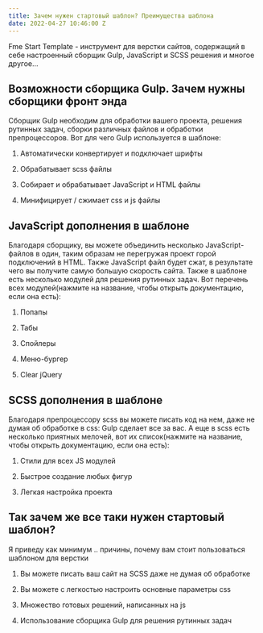 ```yaml
---
title: Зачем нужен стартовый шаблон? Преимущества шаблона
date: 2022-04-27 10:46:00 Z
---
```


Fme Start Template - инструмент для верстки сайтов, содержащий в себе настроенный сборщик Gulp, JavaScript и SCSS решения и многое другое...

## Возможности сборщика Gulp. Зачем нужны сборщики фронт энда

Сборщик Gulp необходим для обработки вашего проекта, решения рутинных задач, сборки различных файлов и обработки препроцессоров. Вот для чего Gulp используется в шаблоне:

1. Автоматически конвертирует и подключает шрифты

2. Обрабатывает scss файлы

3. Собирает и обрабатывает JavaScript и HTML файлы

4. Минифицирует / сжимает css и js файлы

## JavaScript дополнения в шаблоне

Благодаря сборщику, вы можете объединить несколько JavaScript-файлов в один, таким образам не перегружая проект горой подключений в HTML. Также JavaScript файл будет сжат, в результате чего вы получите самую большую скорость сайта.
Также в шаблоне есть несколько модулей для решения рутинных задач. Вот перечень всех модулей(нажмите на название, чтобы открыть документацию, если она есть):

1. Попапы

2. Табы

3. Спойлеры

4. Меню-бургер

5. Clear jQuery

## SCSS дополнения в шаблоне

Благодаря препроцессору scss вы можете писать код на нем, даже не думая об обработке в css: Gulp сделает все за вас. А еще в scss есть несколько приятных мелочей, вот их список(нажмите на название, чтобы открыть документацию, если она есть):

1. Стили для всех JS модулей

2. Быстрое создание любых фигур

3. Легкая настройка проекта

## Так зачем же все таки нужен стартовый шаблон?

Я приведу как минимум .. причины, почему вам стоит пользоваться шаблоном для верстки

1. Вы можете писать ваш сайт на SCSS даже не думая об обработке

2. Вы можете с легкостью настроить основные параметры css

3. Множество готовых решений, написанных на js

4. Использование сборщика Gulp для решения рутинных задач